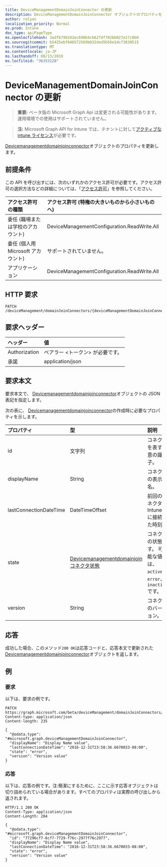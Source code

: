 ```yaml
---
title: DeviceManagementDomainJoinConnector の更新
description: DeviceManagementDomainJoinConnector オブジェクトのプロパティを更新します。
author: rolyon
localization_priority: Normal
ms.prod: Intune
doc_type: apiPageType
ms.openlocfilehash: 3adf6799242ec698b4cb62f4f702bb027e27c0b0
ms.sourcegitcommit: b5425ebf648572569b032ded5b56e1dcf3830515
ms.translationtype: MT
ms.contentlocale: ja-JP
ms.lasthandoff: 08/13/2019
ms.locfileid: "36353128"
---
```

# <a name="update-devicemanagementdomainjoinconnector"></a>DeviceManagementDomainJoinConnector の更新

> **重要:** ベータ版の Microsoft Graph Api は変更される可能性があります。運用環境での使用はサポートされていません。

> **注:** Microsoft Graph API for Intune では、テナントに対して[アクティブな intune ライセンス](https://go.microsoft.com/fwlink/?linkid=839381)が必要です。

[Devicemanagementdomainjoinconnector](../resources/intune-odj-devicemanagementdomainjoinconnector.md)オブジェクトのプロパティを更新します。

## <a name="prerequisites"></a>前提条件
この API を呼び出すには、次のいずれかのアクセス許可が必要です。アクセス許可の選択方法などの詳細については、「[アクセス許可](/graph/permissions-reference)」を参照してください。

|アクセス許可の種類|アクセス許可 (特権の大きいものから小さいものへ)|
|:---|:---|
|委任 (職場または学校のアカウント)|DeviceManagementConfiguration.ReadWrite.All|
|委任 (個人用 Microsoft アカウント)|サポートされていません。|
|アプリケーション|DeviceManagementConfiguration.ReadWrite.All|

## <a name="http-request"></a>HTTP 要求
<!-- {
  "blockType": "ignored"
}
-->
``` http
PATCH /deviceManagement/domainJoinConnectors/{deviceManagementDomainJoinConnectorId}
```

## <a name="request-headers"></a>要求ヘッダー
|ヘッダー|値|
|:---|:---|
|Authorization|ベアラー &lt;トークン&gt; が必要です。|
|承諾|application/json|

## <a name="request-body"></a>要求本文
要求本文で、 [Devicemanagementdomainjoinconnector](../resources/intune-odj-devicemanagementdomainjoinconnector.md)オブジェクトの JSON 表記を指定します。

次の表に、 [Devicemanagementdomainjoinconnector](../resources/intune-odj-devicemanagementdomainjoinconnector.md)の作成時に必要なプロパティを示します。

|プロパティ|型|説明|
|:---|:---|:---|
|id|文字列|コネクタを表す一意の識別子。|
|displayName|String|コネクタの表示名。|
|lastConnectionDateTime|DateTimeOffset|前回のコネクタが Intune に接続した時刻。|
|state|[Devicemanagementdomainjoinコネクタ状態](../resources/intune-odj-devicemanagementdomainjoinconnectorstate.md)|コネクタの状態です。 可能な値は、`active`、`error`、`inactive` です。|
|version|String|コネクタのバージョン。|



## <a name="response"></a>応答
成功した場合、このメソッド`200 OK`は応答コードと、応答本文で更新された[Devicemanagementdomainjoinconnector](../resources/intune-odj-devicemanagementdomainjoinconnector.md)オブジェクトを返します。

## <a name="example"></a>例

### <a name="request"></a>要求
以下は、要求の例です。
``` http
PATCH https://graph.microsoft.com/beta/deviceManagement/domainJoinConnectors/{deviceManagementDomainJoinConnectorId}
Content-type: application/json
Content-length: 235

{
  "@odata.type": "#microsoft.graph.deviceManagementDomainJoinConnector",
  "displayName": "Display Name value",
  "lastConnectionDateTime": "2016-12-31T23:58:36.6670033-08:00",
  "state": "error",
  "version": "Version value"
}
```

### <a name="response"></a>応答
以下は、応答の例です。注:簡潔にするために、ここに示す応答オブジェクトは切り詰められている場合があります。すべてのプロパティは実際の呼び出しから返されます。
``` http
HTTP/1.1 200 OK
Content-Type: application/json
Content-Length: 284

{
  "@odata.type": "#microsoft.graph.deviceManagementDomainJoinConnector",
  "id": "77296cf7-6cf7-7729-f76c-2977f76c2977",
  "displayName": "Display Name value",
  "lastConnectionDateTime": "2016-12-31T23:58:36.6670033-08:00",
  "state": "error",
  "version": "Version value"
}
```






